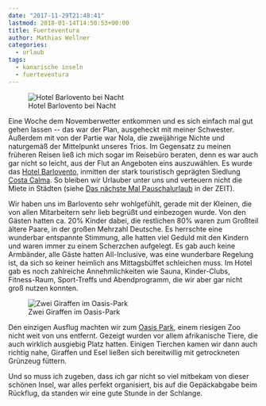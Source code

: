 ```yaml
---
date: "2017-11-29T21:48:41"
lastmod: 2018-01-14T14:50:53+00:00
title: Fuerteventura
author: Mathias Wellner
categories:
  - urlaub
tags:
  - kanarische inseln
  - fuerteventura
---
```

<figure style="max-width: 40rem;">
  <img sizes="100vw" srcset="https://farm5.staticflickr.com/4692/38074389075_00ab9074d8_n.jpg 320w, https://farm5.staticflickr.com/4692/38074389075_00ab9074d8_z.jpg 640w, https://farm5.staticflickr.com/4692/38074389075_00ab9074d8_c.jpg 800w, https://farm5.staticflickr.com/4692/38074389075_cb26ecf02c_h.jpg 1600w, https://farm5.staticflickr.com/4692/38074389075_646ebd5000_k.jpg 2048w" src="https://farm5.staticflickr.com/4692/38074389075_00ab9074d8_b.jpg" alt="Hotel Barlovento bei Nacht">
  <figcaption>Hotel Barlovento bei Nacht</figcaption>
</figure>

<!--more-->

Eine Woche dem Novemberwetter entkommen und es sich einfach mal gut gehen lassen -- das war der Plan, ausgeheckt mit meiner Schwester. Außerdem mit von der Partie war Nola, die zweijährige Nichte und naturgemäß der Mittelpunkt unseres Trios. Im Gegensatz zu meinen früheren Reisen ließ ich mich sogar im Reisebüro beraten, denn es war auch gar nicht so leicht, aus der Flut an Angeboten eins auszuwählen. Es wurde das [Hotel Barlovento](https://www.alltours.de/hotels/allsun-hotel-barlovento-fuerteventura-fue04.html), inmitten der stark touristisch geprägten Siedlung [Costa Calma](http://www.fuerteventura.com/costacalma/index.shtml). So bleiben wir Urlauber unter uns und verteuern nicht die Miete in Städten (siehe [Das nächste Mal Pauschalurlaub](http://www.zeit.de/entdecken/reisen/2017-07/tourismus-pauschalurlaub-stadt-gentrifizierung-touristifizierung) in der ZEIT). 

Wir haben uns im Barlovento sehr wohlgefühlt, gerade mit der Kleinen, die von allen Mitarbeitern sehr lieb begrüßt und einbezogen wurde. Von den Gästen hatten ca. 20% Kinder dabei, die restlichen 80% waren zum Großteil ältere Paare, in der großen Mehrzahl Deutsche. Es herrschte eine wunderbar entspannte Stimmung, alle hatten viel Geduld mit den Kindern und waren immer zu einem Scherzchen aufgelegt. Es gab auch keine Armbänder, alle Gäste hatten All-Inclusive, was eine wunderbare Regelung ist, da sich so keiner heimlich ans Mittagsbüffet schleichen muss. Im Hotel gab es noch zahlreiche Annehmlichkeiten wie Sauna, Kinder-Clubs, Fitness-Raum, Sport-Treffs und Abendprogramm, die wir aber gar nicht groß nutzen konnten. 

<figure>
  <img sizes="100vw" srcset="https://farm5.staticflickr.com/4518/38923859222_59cb1588a6_n.jpg 320w, https://farm5.staticflickr.com/4518/38923859222_59cb1588a6_z.jpg 640w, https://farm5.staticflickr.com/4518/38923859222_59cb1588a6_c.jpg 800w, https://farm5.staticflickr.com/4518/38923859222_c7e1c09a2b_h.jpg 1600w, https://farm5.staticflickr.com/4518/38923859222_aa9ef27e42_k.jpg 2048w" src="https://farm5.staticflickr.com/4518/38923859222_59cb1588a6_b.jpg" alt="Zwei Giraffen im Oasis-Park">
  <figcaption>Zwei Giraffen im Oasis-Park</figcaption>
</figure>

Den einzigen Ausflug machten wir zum [Oasis Park](http://www.fuerteventuraoasispark.com/de), einem riesigen Zoo nicht weit von uns entfernt. Gezeigt wurden vor allem afrikanische Tiere, die auch wirklich ausgiebig Platz hatten. Einigen Tierchen kamen wir dann auch richtig nahe, Giraffen und Esel ließen sich bereitwillig mit getrockneten Grünzeug füttern. 

Und so muss ich zugeben, dass ich gar nicht so viel mitbekam von dieser schönen Insel, war alles perfekt organisiert, bis auf die Gepäckabgabe beim Rückflug, da standen wir eine gute Stunde in der Schlange. 